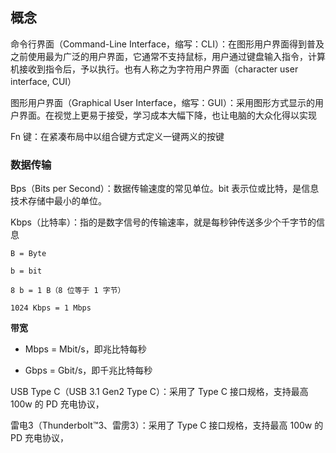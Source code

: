 
## 概念

命令行界面（Command-Line Interface，缩写：CLI）：在图形用户界面得到普及之前使用最为广泛的用户界面，它通常不支持鼠标，用户通过键盘输入指令，计算机接收到指令后，予以执行。也有人称之为字符用户界面（character user interface, CUI）

图形用户界面（Graphical User Interface，缩写：GUI）：采用图形方式显示的用户界面。在视觉上更易于接受，学习成本大幅下降，也让电脑的大众化得以实现

Fn 键：在紧凑布局中以组合键方式定义一键两义的按键

### 数据传输

Bps（Bits per Second）：数据传输速度的常见单位。bit 表示位或比特，是信息技术存储中最小的单位。

Kbps（比特率）：指的是数字信号的传输速率，就是每秒钟传送多少个千字节的信息

```
B = Byte

b = bit

8 b = 1 B（8 位等于 1 字节）

1024 Kbps = 1 Mbps
```

**带宽**

- Mbps = Mbit/s，即兆比特每秒

- Gbps = Gbit/s，即千兆比特每秒

USB Type C（USB 3.1 Gen2 Type C）：采用了 Type C 接口规格，支持最高 100w 的 PD 充电协议，

雷电3（Thunderbolt™3、雷雳3）：采用了 Type C 接口规格，支持最高 100w 的 PD 充电协议，
